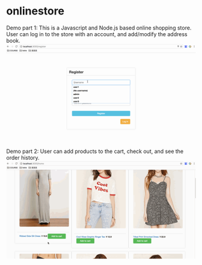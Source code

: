 # onlinestore
Demo part 1: This is a Javascript and Node.js based online shopping store.
             User can log in to the store with an account, and add/modify the address book.
![Alt text](/demo/onlineStoreDemo01.gif?raw=true "onlineStoreDemo01")

Demo part 2: User can add products to the cart, check out, and see the order history.
![Alt text](/demo/onlineStoreDemo02.gif?raw=true "onlineStoreDemo02")
